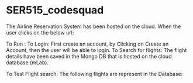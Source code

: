 # SER515_codesquad

The Airline Reservation System has been hosted on the cloud.
When the user clicks on the below url:
  
  
 To Run : 
  To Login: First create an account, by Clicking on Create an Account, then the user will be able to login.
  To Search for flights: The flight details have been saved in the Mongo DB that is hosted on the cloud database (mLab).

To Test Flight search: 
The following flights are represent in the Database:

  
